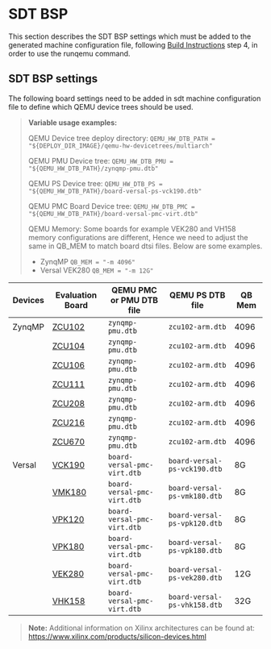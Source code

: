 # SDT BSP

This section describes the SDT BSP settings which must be added to the generated
machine configuration file, following [Build Instructions](README.md) step 4, in
order to use the runqemu command.

## SDT BSP settings

The following board settings need to be added in sdt machine configuration file
to define which QEMU device trees should be used.

> **Variable usage examples:**
>
> QEMU Device tree deploy directory: `QEMU_HW_DTB_PATH = "${DEPLOY_DIR_IMAGE}/qemu-hw-devicetrees/multiarch"`
> 
> QEMU PMU Device tree: `QEMU_HW_DTB_PMU = "${QEMU_HW_DTB_PATH}/zynqmp-pmu.dtb"`
> 
> QEMU PS Device tree: `QEMU_HW_DTB_PS = "${QEMU_HW_DTB_PATH}/board-versal-ps-vck190.dtb"`
>
> QEMU PMC Board Device tree: `QEMU_HW_DTB_PMC = "${QEMU_HW_DTB_PATH}/board-versal-pmc-virt.dtb"`
>
> QEMU Memory: Some boards for example VEK280 and VH158 memory configurations are
> different, Hence we need to adjust the same in QB_MEM to match board dtsi files.
> Below are some examples.
> * ZynqMP `QB_MEM = "-m 4096"`
> * Versal VEK280 `QB_MEM = "-m 12G"`


| Devices | Evaluation Board                                                              |   QEMU PMC or PMU DTB file  |        QEMU PS DTB file       | QB Mem |
|---------|-------------------------------------------------------------------------------|-----------------------------|-------------------------------|--------|
| ZynqMP  | [ZCU102](https://www.xilinx.com/products/boards-and-kits/ek-u1-zcu102-g.html) | `zynqmp-pmu.dtb`            | `zcu102-arm.dtb`              |  4096  |
|         | [ZCU104](https://www.xilinx.com/products/boards-and-kits/zcu104.html)         | `zynqmp-pmu.dtb`            | `zcu102-arm.dtb`              |  4096  |
|         | [ZCU106](https://www.xilinx.com/products/boards-and-kits/zcu106.html)         | `zynqmp-pmu.dtb`            | `zcu102-arm.dtb`              |  4096  |
|         | [ZCU111](https://www.xilinx.com/products/boards-and-kits/zcu111.html)         | `zynqmp-pmu.dtb`            | `zcu102-arm.dtb`              |  4096  |
|         | [ZCU208](https://www.xilinx.com/products/boards-and-kits/zcu208.html)         | `zynqmp-pmu.dtb`            | `zcu102-arm.dtb`              |  4096  |
|         | [ZCU216](https://www.xilinx.com/products/boards-and-kits/zcu216.html)         | `zynqmp-pmu.dtb`            | `zcu102-arm.dtb`              |  4096  |
|         | [ZCU670](https://www.xilinx.com/products/boards-and-kits/zcu670.html)         | `zynqmp-pmu.dtb`            | `zcu102-arm.dtb`              |  4096  |
| Versal  | [VCK190](https://www.xilinx.com/products/boards-and-kits/vck190.html)         | `board-versal-pmc-virt.dtb` | `board-versal-ps-vck190.dtb`  |   8G   |
|         | [VMK180](https://www.xilinx.com/products/boards-and-kits/vmk180.html)         | `board-versal-pmc-virt.dtb` | `board-versal-ps-vmk180.dtb`  |   8G   |
|         | [VPK120](https://www.xilinx.com/products/boards-and-kits/vpk120.html)         | `board-versal-pmc-virt.dtb` | `board-versal-ps-vpk120.dtb`  |   8G   |
|         | [VPK180](https://www.xilinx.com/products/boards-and-kits/vpk180.html)         | `board-versal-pmc-virt.dtb` | `board-versal-ps-vpk180.dtb`  |   8G   |
|         | [VEK280](https://www.xilinx.com/products/boards-and-kits/vek280.html)         | `board-versal-pmc-virt.dtb` | `board-versal-ps-vek280.dtb`  |  12G   |
|         | [VHK158](https://www.xilinx.com/products/boards-and-kits/vhk158.html)         | `board-versal-pmc-virt.dtb` | `board-versal-ps-vhk158.dtb`  |  32G   |

> **Note:** Additional information on Xilinx architectures can be found at:
	https://www.xilinx.com/products/silicon-devices.html
